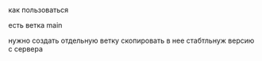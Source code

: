 как пользоваться

есть веткa main

нужно создать отдельную ветку скопировать в нее стабтльнуж версию с сервера


